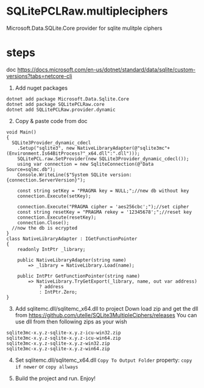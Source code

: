 # SQLitePCLRaw.multipleciphers
Microsoft.Data.SQLite.Core provider for sqlite mulitple ciphers

# steps

doc https://docs.microsoft.com/en-us/dotnet/standard/data/sqlite/custom-versions?tabs=netcore-cli

1. Add nuget packages

```
dotnet add package Microsoft.Data.Sqlite.Core
dotnet add package SQLitePCLRaw.core
dotnet add SQLitePCLRaw.provider.dynamic
```

2. Copy & paste code from doc

```
void Main()
{
  SQLite3Provider_dynamic_cdecl
	.Setup("sqlite3", new NativeLibraryAdapter(@"sqlite3mc"+(Environment.Is64BitProcess?"_x64.dll":".dll")));
	SQLitePCL.raw.SetProvider(new SQLite3Provider_dynamic_cdecl());
	using var connection = new SqliteConnection(@"Data Source=sqlmc.db");
	Console.WriteLine($"System SQLite version: {connection.ServerVersion}");
  
	const string setKey = "PRAGMA key = NULL;";//new db without key
	connection.Execute(setKey);  
  
	connection.Execute("PRAGMA cipher = 'aes256cbc';");//set cipher
	const string resetKey = "PRAGMA rekey = '12345678';";//reset key
	connection.Execute(resetKey);
	connection.Close();
  //now the db is ecrypted
}
class NativeLibraryAdapter : IGetFunctionPointer
{
    readonly IntPtr _library;

    public NativeLibraryAdapter(string name)
        => _library = NativeLibrary.Load(name);

    public IntPtr GetFunctionPointer(string name)
        => NativeLibrary.TryGetExport(_library, name, out var address)
            ? address
            : IntPtr.Zero;
}
```

3. Add sqlitemc.dll/sqlitemc_x64.dll to project
Down load zip and get the dll from https://github.com/utelle/SQLite3MultipleCiphers/releases
You can use dll from then following zips as your wish

```
sqlite3mc-x.y.z-sqlite-x.y.z-icu-win32.zip
sqlite3mc-x.y.z-sqlite-x.y.z-icu-win64.zip
sqlite3mc-x.y.z-sqlite-x.y.z-win32.zip
sqlite3mc-x.y.z-sqlite-x.y.z-win64.zip
```

4. Set sqlitemc.dll/sqlitemc_x64.dll ```Copy To Output Folder``` property: ```copy if newer``` or ```copy allways```

5. Build the project and run. Enjoy!

